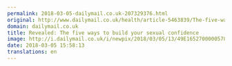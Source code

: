 ```yaml
---
permalink: 2018-03-05-dailymail.co.uk-207329376.html
original: http://www.dailymail.co.uk/health/article-5463839/The-five-ways-build-sexual-confidence.html?ITO=1490&ns_mchannel=rss&ns_campaign=1490
domain: dailymail.co.uk
title: Revealed: The five ways to build your sexual confidence
image: http://i.dailymail.co.uk/i/newpix/2018/03/05/13/49E1652700000578-0-image-a-15_1520257271344.jpg
date: 2018-03-05 15:58:13
translations: en
---
```


